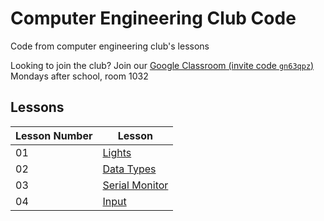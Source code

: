 # Computer Engineering Club Code
Code from computer engineering club's lessons

Looking to join the club? Join our [Google Classroom (invite code `gn63qpz`)](https://classroom.google.com/c/NDEyNzg1NDAyMzU2?cjc=gn63qpz)  
Mondays after school, room 1032

## Lessons
|Lesson Number|Lesson|
|-|-|
|01|[Lights](01-Lights/)|
|02|[Data Types](02-Data%20Types/)|
|03|[Serial Monitor](03-Serial%20Monitor/)|
|04|[Input](04-Input/)|